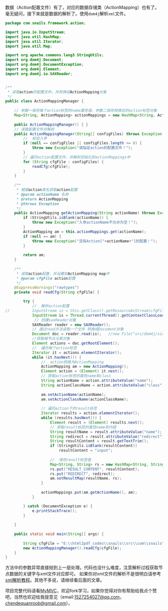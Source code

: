 数据（Action配置文件）有了，对应的数据存储类（ActionMapping）也有了。毫无疑问，接下来就是数据的解析了。使用`dom4j`解析`xml`文件。

```java
package com.snails.framework.action;

import java.io.InputStream;
import java.util.HashMap;
import java.util.Iterator;
import java.util.Map;

import org.apache.commons.lang3.StringUtils;
import org.dom4j.Document;
import org.dom4j.DocumentException;
import org.dom4j.Element;
import org.dom4j.io.SAXReader;


/**
 * 读取action的配置文件，并转换成ActionMapping对象
 */
public class ActionMappingManager {
	
	// 参数一保存每个action标签的name属性值，参数二保存转换后的action标签对象
	Map<String, ActionMapping> actionMappings = new HashMap<String, ActionMapping>();
	
	public ActionMappingManager() {	}
	// 读取配置文件并解析
	public ActionMappingManager(String[] configFiles) throws Exception {
		//  校验入参
		if (null == configFiles || configFiles.length <= 0) {
			throw new Exception("请指定action的配置文件！");
		}
		// 遍历action配置文件，并解析初始化到actionMappings中
		for (String cfgFile : configFiles) {
			readCfg(cfgFile);
		}
	}
	
	/**
	 * 根据action类名获取action配置
	 * @param actionName 名称
	 * @return ActionMapping
	 * @throws Exception 
	 */
	public ActionMapping getActionMapping(String actionName) throws Exception {
		if (StringUtils.isBlank(actionName)) {
			throw new Exception("入参actionName不允许为空！");
		}
		ActionMapping am = this.actionMappings.get(actionName);
		if (null == am) {
			throw new Exception("没有Action["+actionName+"]的配置！");
		}
		
		return am;
	}
	
	/**
	 * 读取action配置，并设置到ActionMapping map中
	 * @param cfgFile action配置
	 */
	@SuppressWarnings("rawtypes")
	private void readCfg(String cfgFile) {

		try {
			//  解析action配置
//			InputStream is = this.getClass().getResourceAsStream(cfgFile);
			InputStream is = Thread.currentThread().getContextClassLoader().getResourceAsStream(cfgFile);
			 // 创建saxReader对象  
	        SAXReader reader = new SAXReader();  
	        // 通过read方法读取一个文件 转换成Document对象  
	        Document doc = reader.read(is);   //new File("src/dom4j/sida.xml")
	        //获取根节点元素对象  
			Element actions = doc.getRootElement();
			//  遍历每个action标签
			Iterator it = actions.elementIterator();
			while (it.hasNext()) {
				//  action转换为ActionMapping
				ActionMapping am = new ActionMapping();
				Element action = (Element) it.next();
				// 获取action标签的属性name和class
				String actionName = action.attributeValue("name");
				String actionClassName = action.attributeValue("class");
				
				am.setActionName(actionName);
				am.setActionClassName(actionClassName);
				
				// 遍历action下的result标签
				Iterator results = action.elementIterator();
				while (results.hasNext()) {
					Element result = (Element) results.next();
					// 获取result标签的属性name和内容
					String resultName = result.attributeValue("name");
					String redirect = result.attributeValue("redirect");
					String resultContent = result.getTextTrim();
					if (StringUtils.isBlank(resultContent))
						resultContent = "input";
					
					//  保存result标签值
					Map<String, String> rs = new HashMap<String, String>();
					rs.put("RESULT_CONTENT", resultContent);
					rs.put("REDIRECT", redirect);
					am.setResultMap(resultName, rs);
				}
				
				actionMappings.put(am.getActionName(), am);
			}

		} catch (DocumentException e) {
			e.printStackTrace();
		}
		
	}
	
	public static void main(String[] args) {
		    
		String cfgFile = "E:\\html2pdf_codes\\snails\\src\\com\\snails\\framework\\config\\snails-actions.xml";
		new ActionMappingManager().readCfg(cfgFile);
	}
}
```

方法中的参数异常直接抛到上一层处理。代码也没什么难度，注意解析过程获取节点数据的关键字与xml文件对应即可。
如果你对xml文件的解析不是很明白请参考[xml解析教程](https://www.baidu.com/s?wd=dom4j%E8%A7%A3%E6%9E%90xml&rsv_spt=1&rsv_iqid=0xd4cdb0e5000a615d&issp=1&f=3&rsv_bp=1&rsv_idx=2&ie=utf-8&tn=baiduhome_pg&rsv_enter=0&oq=dom4j%E8%A7%A3%E6%9E%90xml&rsv_t=44e2UcI2nb1JG2MNxwVoCiJAnp7EY8mCUw8hbK5d9n4q6EYLtB5t%2FooTycDqlaIQW4pq&rsv_sug3=8&rsv_sug1=6&rsv_sug7=100&rsv_pq=8bd2fa580008e6b8&rsv_sug4=458)。其他不多说，请继续看后面的文章。

项目完整代码请看[MyMVC](https://github.com/ubuntuvim/myMVC)，欢迎fork学习，如果你觉得对你有帮助给我点个赞吧，当然也欢迎给我提意见（email:1527254027@qq.com，chendequanroob@gmail.com）。
